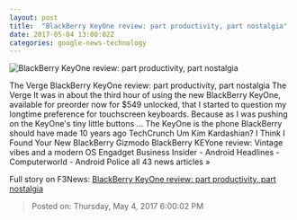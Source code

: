 ```yaml
---
layout: post
title:  "BlackBerry KeyOne review: part productivity, part nostalgia"
date: 2017-05-04 13:00:02Z
categories: google-news-technology
---
```


![BlackBerry KeyOne review: part productivity, part nostalgia](https://cdn0.vox-cdn.com/thumbor/ilOOrMiqI5W1dmiBV8jU46VCK4k=/0x120:2040x1188/fit-in/1200x630/cdn1.vox-cdn.com/uploads/chorus_asset/file/8405597/akrales_170424__1643_0023.0.jpg)

The Verge BlackBerry KeyOne review: part productivity, part nostalgia The Verge It was in about the third hour of using the new BlackBerry KeyOne, available for preorder now for $549 unlocked, that I started to question my longtime preference for touchscreen keyboards. Because as I was pushing on the KeyOne's tiny little buttons ... The KeyOne is the phone BlackBerry should have made 10 years ago TechCrunch Um Kim Kardashian? I Think I Found Your New BlackBerry Gizmodo BlackBerry KEYone review: Vintage vibes and a modern OS Engadget Business Insider - Android Headlines - Computerworld - Android Police all 43 news articles »


Full story on F3News: [BlackBerry KeyOne review: part productivity, part nostalgia](http://www.f3nws.com/n/SvevhG)

> Posted on: Thursday, May 4, 2017 6:00:02 PM
